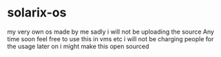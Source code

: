 # solarix-os
my very own os made by me sadly i will not be uploading the source Any time soon feel free to use this in vms etc i will not be charging people for the usage later on i might make this open sourced 
